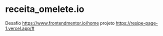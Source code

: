 # receita_omelete.io
Desafio  https://www.frontendmentor.io/home projeto https://resipe-page-1.vercel.app/#
